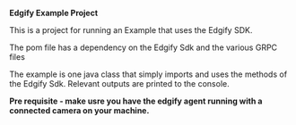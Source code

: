 **Edgify Example Project**

This is a project for running an Example that uses the Edgify SDK.

The pom file has a dependency on the Edgify Sdk and the various GRPC files

The example is one java class that simply imports and uses the methods of the Edgify Sdk.
Relevant outputs are printed to the console.

**Pre requisite - make usre you have the edgify agent running with a connected camera on your machine.**


